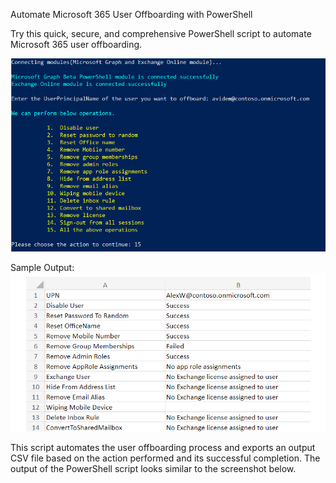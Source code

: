 Automate Microsoft 365 User Offboarding with PowerShell

Try this quick, secure, and comprehensive PowerShell script to automate Microsoft 365 user offboarding.

![alt text](image.png)

Sample Output:
![alt text](image-1.png)

This script automates the user offboarding process and exports an output CSV file based on the action performed and its successful completion. The output of the PowerShell script looks similar to the screenshot below.